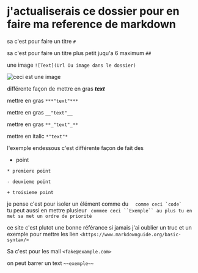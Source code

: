 # j'actualiserais ce dossier pour en faire ma reference de markdown 


sa c'est pour faire un titre `#`

sa c'est pour faire un titre plus petit juqu'a 6 maximum `##`

une image `![Text](Url Ou image dans le dossier)`

![ceci est une image](https://www.photofunky.net/output/image/b/a/c/f/bacfa7/photofunky.gif)

différente façon de mettre en gras 
***text***

mettre en gras  `***"text"***`

mettre en gras `__"text"__`

mettre en gras `**_"text"_**`

mettre en italic `*"text"* `

l'exemple endessous c'est différente façon de fait des 
* point 

`* premiere point`

`- deuxieme point `

`+ troisieme point `


je pense c'est pour isoler un élément comme du ``   comme ceci `code` ``  
tu peut aussi en mettre plusieur ```  commee ceci ``Exemple`` au plus tu en met sa met un ordre de priorité ```

ce site c'est plutot une bonne référance si jamais j'ai oublier un truc 
et un exemple pour mettre les lien 
`<https://www.markdownguide.org/basic-syntax/>`

Sa c'est pour les mail
`<fake@example.com>`

on peut barrer un text ``~~exemple~~``


